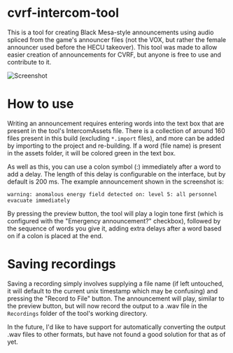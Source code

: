 # cvrf-intercom-tool

This is a tool for creating Black Mesa-style announcements using audio spliced from the game's announcer files (not the VOX, but rather the female announcer used before the HECU takeover). This tool was made to allow easier creation of announcements for CVRF, but anyone is free to use and contribute to it.

![Screenshot](https://i.imgur.com/8XBJZhq.png)

# How to use

Writing an announcement requires entering words into the text box that are present in the tool's IntercomAssets file. There is a collection of around 160 files present in this build (excluding `*.import` files), and more can be added by importing to the project and re-building.
If a word (file name) is present in the assets folder, it will be colored green in the text box.

As well as this, you can use a colon symbol (:) immediately after a word to add a delay. The length of this delay is configurable on the interface, but by default is 200 ms. The example announcement shown in the screenshot is:

```
warning: anomalous energy field detected on: level 5: all personnel evacuate immediately
```

By pressing the preview button, the tool will play a login tone first (which is configured with the "Emergency announcement?" checkbox), followed by the sequence of words you give it, adding extra delays after a word based on if a colon is placed at the end.

# Saving recordings

Saving a recording simply involves supplying a file name (if left untouched, it will default to the current unix timestamp which may be confusing) and pressing the "Record to File" button. The announcement will play, similar to the preview button, but will now record the output to a .wav file in the `Recordings` folder of the tool's working directory.

In the future, I'd like to have support for automatically converting the output .wav files to other formats, but have not found a good solution for that as of yet.
